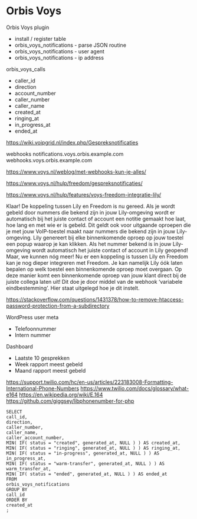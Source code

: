 # Orbis Voys

Orbis Voys plugin
- install / register table
- orbis_voys_notifications - parse JSON routine
- orbis_voys_notifications - user agent
- orbis_voys_notifications - ip address

orbis_voys_calls
- caller_id
- direction
- account_number
- caller_number
- caller_name
- created_at
- ringing_at
- in_progress_at
- ended_at

https://wiki.voipgrid.nl/index.php/Gespreksnotificaties

webhooks
notifications.voys.orbis.example.com
webhooks.voys.orbis.example.com

https://www.voys.nl/weblog/met-webhooks-kun-je-alles/

https://www.voys.nl/hulp/freedom/gespreksnotificaties/

https://www.voys.nl/hulp/features/voys-freedom-integratie-lily/

Klaar!
De koppeling tussen Lily en Freedom is nu gereed. Als je wordt gebeld door nummers die bekend zijn in jouw Lily-omgeving wordt er automatisch bij het juiste contact of account een notitie gemaakt hoe laat, hoe lang en met wie er is gebeld. Dit geldt ook voor uitgaande oproepen die je met jouw VoIP-toestel maakt naar nummers die bekend zijn in jouw Lily-omgeving. Lily genereert bij elke binnenkomende oproep op jouw toestel een popup waarop je kan klikken. Als het nummer bekend is in jouw Lily-omgeving wordt automatisch het juiste contact of account in Lily geopend!
Maar, we kunnen nóg meer!
Nu er een koppeling is tussen Lily en Freedom kan je nog dieper integreren met Freedom. Je kan namelijk Lily óók laten bepalen op welk toestel een binnenkomende oproep moet overgaan. Op deze manier komt een binnenkomende oproep van jouw klant direct bij de juiste collega laten uit! 
Dit doe je door middel van de webhook ‘variabele eindbestemming’. Hier staat uitgelegd hoe je dit instelt.

https://stackoverflow.com/questions/1431378/how-to-remove-htaccess-password-protection-from-a-subdirectory

WordPress user
meta 
- Telefoonnummer
- Intern nummer

Dashboard
- Laatste 10 gesprekken
- Week rapport meest gebeld
- Maand rapport meest gebeld

https://support.twilio.com/hc/en-us/articles/223183008-Formatting-International-Phone-Numbers
https://www.twilio.com/docs/glossary/what-e164
https://en.wikipedia.org/wiki/E.164
https://github.com/giggsey/libphonenumber-for-php

```
SELECT
call_id,
direction,
caller_number,
caller_name,
caller_account_number,
MIN( IF( status = "created", generated_at, NULL ) ) AS created_at,
MIN( IF( status = "ringing", generated_at, NULL ) ) AS ringing_at,
MIN( IF( status = "in-progress", generated_at, NULL ) ) AS in_progress_at,
MIN( IF( status = "warm-transfer", generated_at, NULL ) ) AS warm_transfer_at,
MIN( IF( status = "ended", generated_at, NULL ) ) AS ended_at
FROM 
orbis_voys_notifications
GROUP BY
call_id
ORDER BY
created_at
;
```
